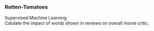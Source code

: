 ### Rotten-Tomatoes

Supervised Machine Learning\
Calulate the impact of words shown in reviews on overall movie critic.
